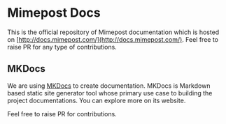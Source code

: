 # Mimepost Docs

This is the official repository of Mimepost documentation which is hosted on [http://docs.mimepost.com/](http://docs.mimepost.com/).
Feel free to raise PR for any type of contributions.

## MKDocs

We are using [MKDocs](https://www.mkdocs.org/) to create documentation. MKDocs is Markdown based static site generator tool whose primary use case to building the project documentations. You can explore more on its website. 

Feel free to raise PR for contributions.
